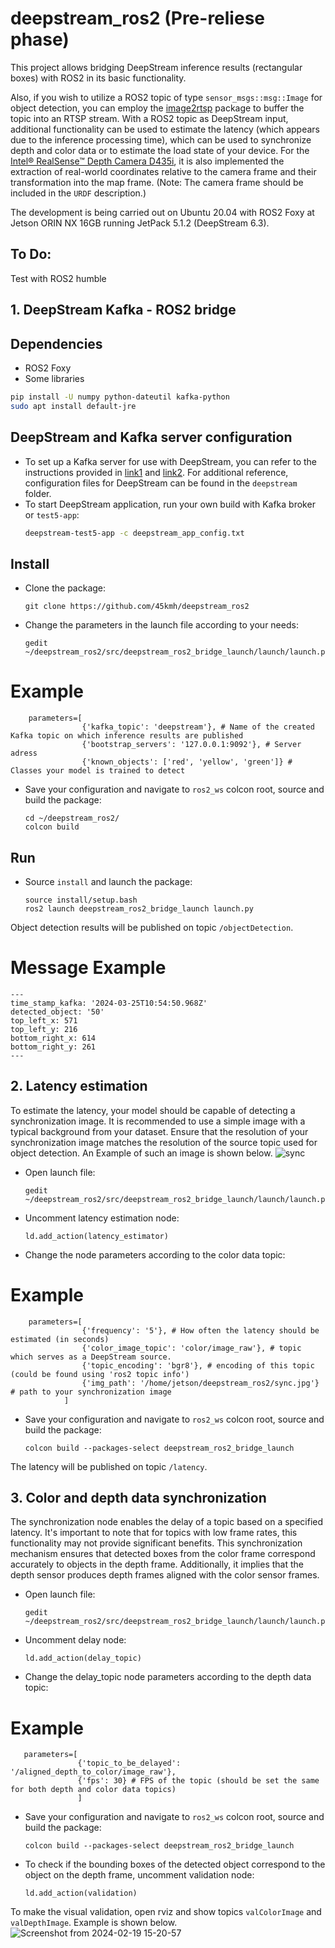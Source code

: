 # deepstream_ros2 (Pre-reliese phase)
This project allows bridging DeepStream inference results (rectangular boxes) with ROS2 in its basic functionality.

Also, if you wish to utilize a ROS2 topic of type `sensor_msgs::msg::Image` for object detection, you can employ the [image2rtsp](https://github.com/45kmh/image2rtsp) package to buffer the topic into an RTSP stream. With a ROS2 topic as DeepStream input, additional functionality can be used to estimate the latency (which appears due to the inference processing time), which can be used to synchronize depth and color data or to estimate the load state of your device. For the [Intel® RealSense™ Depth Camera D435i](https://www.intelrealsense.com/depth-camera-d435i/), it is also implemented the extraction of real-world coordinates relative to the camera frame and their transformation into the map frame. (Note: The camera frame should be included in the `URDF` description.)

The development is being carried out on Ubuntu 20.04 with ROS2 Foxy at Jetson ORIN NX 16GB running JetPack 5.1.2 (DeepStream 6.3).

## To Do:
Test with ROS2 humble

## 1. DeepStream Kafka - ROS2 bridge
## Dependencies
- ROS2 Foxy
- Some libraries
```bash
pip install -U numpy python-dateutil kafka-python
sudo apt install default-jre
```

## DeepStream and Kafka server configuration
- To set up a Kafka server for use with DeepStream, you can refer to the instructions provided in [link1](https://maouriyan.medium.com/how-to-stream-messages-on-deepstream-using-kafka-d7e39de53003) and [link2](https://kafka.apache.org/quickstart). For additional reference, configuration files for DeepStream can be found in the `deepstream` folder.
- To start DeepStream application, run your own build with Kafka broker or `test5-app`:
  ```bash
  deepstream-test5-app -c deepstream_app_config.txt
  ```
## Install
- Clone the package:
  ```bashrc
  git clone https://github.com/45kmh/deepstream_ros2
  ```
- Change the parameters in the launch file according to your needs:
  ```bashrc
  gedit ~/deepstream_ros2/src/deepstream_ros2_bridge_launch/launch/launch.py
  ```
# Example
        parameters=[
                    {'kafka_topic': 'deepstream'}, # Name of the created Kafka topic on which inference results are published
                    {'bootstrap_servers': '127.0.0.1:9092'}, # Server adress
                    {'known_objects': ['red', 'yellow', 'green']} # Classes your model is trained to detect
- Save your configuration and navigate to `ros2_ws` colcon root, source and build the package:

  ```bashrc
  cd ~/deepstream_ros2/
  colcon build
  ```
## Run
  - Source `install` and launch the package:
    ```bashrc
    source install/setup.bash
    ros2 launch deepstream_ros2_bridge_launch launch.py 
    ```
Object detection results will be published on topic `/objectDetection`.

# Message Example
```bashrc
---
time_stamp_kafka: '2024-03-25T10:54:50.968Z'
detected_object: '50'
top_left_x: 571
top_left_y: 216
bottom_right_x: 614
bottom_right_y: 261
---
```
## 2. Latency estimation
To estimate the latency, your model should be capable of detecting a synchronization image. It is recommended to use a simple image with a typical background from your dataset. Ensure that the resolution of your synchronization image matches the resolution of the source topic used for object detection. An Example of such an image is shown below.
![sync](https://github.com/45kmh/deepstream_ros2/assets/151655734/92b3b257-5ab1-4934-a189-04769182c9f8)

- Open launch file:
  ```bashrc
  gedit ~/deepstream_ros2/src/deepstream_ros2_bridge_launch/launch/launch.py
  ```
- Uncomment latency estimation node:
  ```bashrc
  ld.add_action(latency_estimator)
  ```
- Change the node parameters according to the color data topic:
# Example
        parameters=[
                    {'frequency': '5'}, # How often the latency should be estimated (in seconds)
                    {'color_image_topic': 'color/image_raw'}, # topic which serves as a DeepStream source.
                    {'topic_encoding': 'bgr8'}, # encoding of this topic (could be found using 'ros2 topic info')
                    {'img_path': '/home/jetson/deepstream_ros2/sync.jpg'} # path to your synchronization image
                ]
- Save your configuration and navigate to `ros2_ws` colcon root, source and build the package:
  ```bashrc
  colcon build --packages-select deepstream_ros2_bridge_launch
  ```
The latency will be published on topic `/latency`.

## 3. Color and depth data synchronization
The synchronization node enables the delay of a topic based on a specified latency. It's important to note that for topics with low frame rates, this functionality may not provide significant benefits. This synchronization mechanism ensures that detected boxes from the color frame correspond accurately to objects in the depth frame. Additionally, it implies that the depth sensor produces depth frames aligned with the color sensor frames.
- Open launch file:
  ```bashrc
  gedit ~/deepstream_ros2/src/deepstream_ros2_bridge_launch/launch/launch.py
  ```
- Uncomment delay node:
  ```bashrc
  ld.add_action(delay_topic)
  ```
- Change the delay_topic node parameters according to the depth data topic:
# Example
       parameters=[
                   {'topic_to_be_delayed': '/aligned_depth_to_color/image_raw'},
                   {'fps': 30} # FPS of the topic (should be set the same for both depth and color data topics)
                   ]
- Save your configuration and navigate to `ros2_ws` colcon root, source and build the package:
  ```bashrc
  colcon build --packages-select deepstream_ros2_bridge_launch
  ```
- To check if the bounding boxes of the detected object correspond to the object on the depth frame, uncomment validation node:
  ```bashrc
  ld.add_action(validation)
  ```
To make the visual validation, open rviz and show topics `valColorImage` and `valDepthImage`. Example is shown below.
![Screenshot from 2024-02-19 15-20-57](https://github.com/45kmh/deepstream_ros2/assets/151655734/1e090932-df0a-41fc-b4ce-e6d5cb2b56d2)

  
